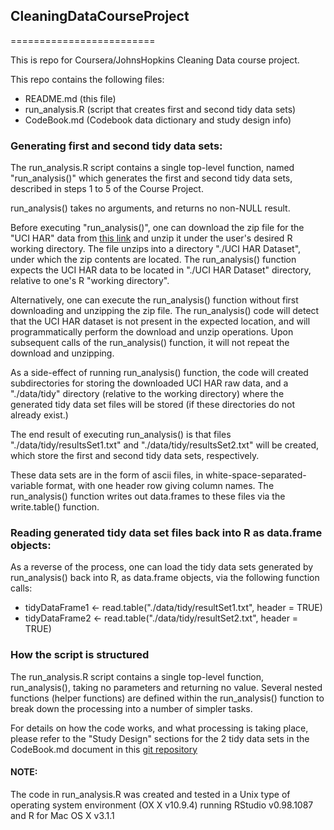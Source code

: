 ## CleaningDataCourseProject
=========================

This is repo for Coursera/JohnsHopkins Cleaning Data course project.

This repo contains the following files:

  * README.md (this file)
  * run_analysis.R (script that creates first and second tidy data sets)
  * CodeBook.md (Codebook data dictionary and study design info)

### Generating first and second tidy data sets:
The run_analysis.R script contains a single top-level function,
named "run_analysis()" which generates the first and second
tidy data sets, described in steps 1 to 5 of the Course Project.

run_analysis() takes no arguments, and returns no non-NULL result.

Before executing "run_analysis()", one can download the zip file
for the "UCI HAR" data from [this link](https://d396qusza40orc.cloudfront.net/getdata%2Fprojectfiles%2FUCI%20HAR%20Dataset.zip)
and unzip it under the user's desired R working directory.
The file unzips into a directory "./UCI HAR Dataset", under which the
zip contents are located.
The run_analysis() function expects the UCI HAR data to be located
in "./UCI HAR Dataset" directory, relative to one's R "working directory".

Alternatively, one can execute the run_analysis() function without first
downloading and unzipping the zip file. The run_analysis() code will
detect that the UCI HAR dataset is not present in the expected location,
and will programmatically perform the download and unzip operations.
Upon subsequent calls of the run_analysis() function, it will not
repeat the download and unzipping.

As a side-effect of running run_analysis() function, the code will
created subdirectories for storing the downloaded UCI HAR raw data,
and a "./data/tidy" directory (relative to the working directory)
where the generated tidy data set files will be stored (if these directories
do not already exist.)

The end result of executing run_analysis() is that 
files "./data/tidy/resultsSet1.txt" and
"./data/tidy/resultsSet2.txt" will be created, which store
the first and second tidy data sets, respectively.

These data sets are in the form of ascii files, in 
white-space-separated-variable format, with one header row giving column names.
The run_analysis() function writes out data.frames to these files
via the write.table() function.

### Reading generated tidy data set files back into R as data.frame objects:

As a reverse of the process, one can load the tidy data sets generated
by run_analysis() back into R, as data.frame objects, via the
following function calls:

  * tidyDataFrame1 <- read.table("./data/tidy/resultSet1.txt", header = TRUE)
  * tidyDataFrame2 <- read.table("./data/tidy/resultSet2.txt", header = TRUE)

### How the script is structured

The run_analysis.R script contains a single top-level function, run_analysis(),
taking no parameters and returning no value. Several nested functions
(helper functions) are defined within the run_analysis() function to
break down the processing into a number of simpler tasks.

For details on how the code works, and what processing is taking place,
please refer to the "Study Design" sections for the 2 tidy data sets
in the CodeBook.md document in this
[git repository](https://github.com/zerothworld/CleaningDataCourseProject)


#### NOTE:
The code in run_analysis.R was created and tested in a Unix type of
operating system environment (OX X v10.9.4) running RStudio v0.98.1087
and R for Mac OS X v3.1.1


